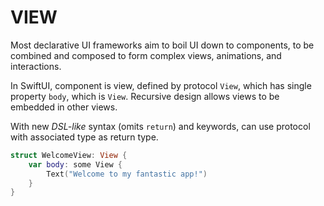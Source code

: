 # VIEW

Most declarative UI frameworks aim to boil UI down to components, to be combined and composed to form complex views, animations, and interactions.

In SwiftUI, component is view, defined by protocol `View`, which has single property `body`, which is `View`. Recursive design allows views to be embedded in other views.

With new _DSL-like_ syntax (omits `return`) and keywords, can use protocol with associated type as return type.

```swift
struct WelcomeView: View {
    var body: some View {
        Text("Welcome to my fantastic app!")
    }
}
```
